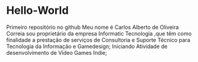 # Hello-World
Primeiro repositório no github
Meu nome é Carlos Alberto de Oliveira Correia sou proprietário da empresa Informatic Tecnologia ,que têm como finalidade a prestação de serviços de Consultoria e Suporte Técnico para Tecnologia da Informação e Gamedesign;
Iniciando Atividade de desenvolvimento de Vídeo Games Indie;
